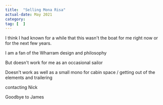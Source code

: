 ```yaml
---
title:  "Selling Mona Risa"
actual-date: May 2021
category:
tag: [  ]
---
```



I think I had known for a while that this wasn't the boat for me right now or for the next few years.

I am a fan of the Wharram design and philosophy

But doesn't work for me as an occasional sailor

Doesn't work as well as a small mono for cabin space / getting out of the elements and trailering

contacting Nick

Goodbye to James
